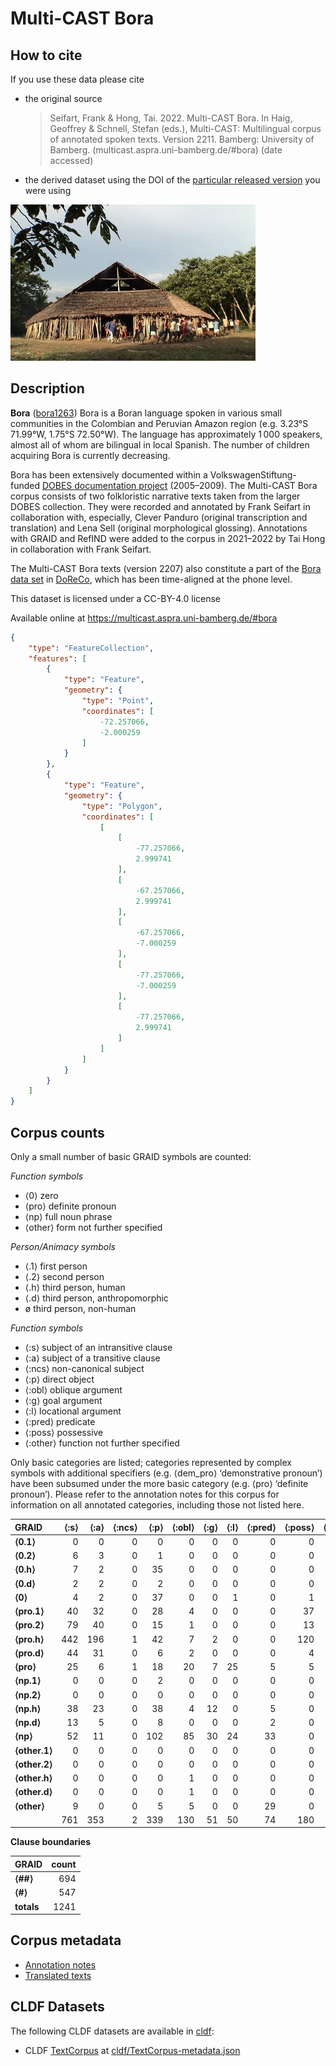 # Multi-CAST Bora

## How to cite

If you use these data please cite
- the original source
  > Seifart, Frank & Hong, Tai. 2022. Multi-CAST Bora. In Haig, Geoffrey & Schnell, Stefan (eds.), Multi-CAST: Multilingual corpus of annotated spoken texts. Version 2211. Bamberg: University of Bamberg. (multicast.aspra.uni-bamberg.de/#bora) (date accessed)
- the derived dataset using the DOI of the [particular released version](../../releases/) you were using

![](cldf/media/image.jpg)

## Description


**Bora** ([bora1263](https://glottolog.org/resource/languoid/id/bora1263)) Bora is a Boran language spoken in various small communities in the Colombian and Peruvian Amazon region (e.g. 3.23°S 71.99°W, 1.75°S 72.50°W). The language has approximately 1 000 speakers, almost all of whom are bilingual in local Spanish. The number of children acquiring Bora is currently decreasing.

Bora has been extensively documented within a VolkswagenStiftung-funded [DOBES documentation project](https://hdl.handle.net/1839/42550453-b3db-4d83-b30f-3bce5304588e) (2005–2009). The Multi-CAST Bora corpus consists of two folkloristic narrative texts taken from the larger DOBES collection. They were recorded and annotated by Frank Seifart in collaboration with, especially, Clever Panduro (original transcription and translation) and Lena Sell (original morphological glossing). Annotations with GRAID and RefIND were added to the corpus in 2021–2022 by Tai Hong in collaboration with Frank Seifart.

The Multi-CAST Bora texts (version 2207) also constitute a part of the [Bora data set](https://doreco.huma-num.fr/languages/bora1263) in [DoReCo](https://doreco.huma-num.fr/), which has been time-aligned at the phone level.

This dataset is licensed under a CC-BY-4.0 license

Available online at https://multicast.aspra.uni-bamberg.de/#bora


```geojson
{
    "type": "FeatureCollection",
    "features": [
        {
            "type": "Feature",
            "geometry": {
                "type": "Point",
                "coordinates": [
                    -72.257066,
                    -2.000259
                ]
            }
        },
        {
            "type": "Feature",
            "geometry": {
                "type": "Polygon",
                "coordinates": [
                    [
                        [
                            -77.257066,
                            2.999741
                        ],
                        [
                            -67.257066,
                            2.999741
                        ],
                        [
                            -67.257066,
                            -7.000259
                        ],
                        [
                            -77.257066,
                            -7.000259
                        ],
                        [
                            -77.257066,
                            2.999741
                        ]
                    ]
                ]
            }
        }
    ]
}
```



## Corpus counts

Only a small number of basic GRAID symbols are counted:

*Function symbols*
- ⟨0⟩ zero
- ⟨pro⟩ definite pronoun
- ⟨np⟩ full noun phrase
- ⟨other⟩ form not further specified

*Person/Animacy symbols*
- ⟨.1⟩ first person
- ⟨.2⟩ second person
- ⟨.h⟩ third person, human
- ⟨.d⟩ third person, anthropomorphic
- ø third person, non-human

*Function symbols*
- ⟨:s⟩ subject of an intransitive clause
- ⟨:a⟩ subject of a transitive clause
- ⟨:ncs⟩ non-canonical subject
- ⟨:p⟩ direct object
- ⟨:obl⟩ oblique argument
- ⟨:g⟩ goal argument
- ⟨:l⟩ locational argument
- ⟨:pred⟩ predicate
- ⟨:poss⟩ possessive
- ⟨:other⟩ function not further specified

Only basic categories are listed; categories represented by complex symbols with additional
specifiers (e.g. ⟨dem_pro⟩ ‘demonstrative pronoun’) have been subsumed under the more basic
category (e.g. ⟨pro⟩ ‘definite pronoun’). Please refer to the annotation notes for this corpus for
information on all annotated categories, including those not listed here.

| GRAID | ⟨:s⟩ | ⟨:a⟩ | ⟨:ncs⟩ | ⟨:p⟩ | ⟨:obl⟩ | ⟨:g⟩ | ⟨:l⟩ | ⟨:pred⟩ | ⟨:poss⟩ | ⟨:other⟩ | totals |
|:--------------|-------:|-------:|---------:|-------:|---------:|-------:|-------:|----------:|----------:|-----------:|---------:|
| **⟨0.1⟩** | 0 | 0 | 0 | 0 | 0 | 0 | 0 | 0 | 0 | 0 | 0 |
| **⟨0.2⟩** | 6 | 3 | 0 | 1 | 0 | 0 | 0 | 0 | 0 | 0 | 10 |
| **⟨0.h⟩** | 7 | 2 | 0 | 35 | 0 | 0 | 0 | 0 | 0 | 0 | 44 |
| **⟨0.d⟩** | 2 | 2 | 0 | 2 | 0 | 0 | 0 | 0 | 0 | 0 | 6 |
| **⟨0⟩** | 4 | 2 | 0 | 37 | 0 | 0 | 1 | 0 | 1 | 0 | 45 |
| **⟨pro.1⟩** | 40 | 32 | 0 | 28 | 4 | 0 | 0 | 0 | 37 | 3 | 144 |
| **⟨pro.2⟩** | 79 | 40 | 0 | 15 | 1 | 0 | 0 | 0 | 13 | 1 | 149 |
| **⟨pro.h⟩** | 442 | 196 | 1 | 42 | 7 | 2 | 0 | 0 | 120 | 6 | 816 |
| **⟨pro.d⟩** | 44 | 31 | 0 | 6 | 2 | 0 | 0 | 0 | 4 | 1 | 88 |
| **⟨pro⟩** | 25 | 6 | 1 | 18 | 20 | 7 | 25 | 5 | 5 | 9 | 121 |
| **⟨np.1⟩** | 0 | 0 | 0 | 2 | 0 | 0 | 0 | 0 | 0 | 0 | 2 |
| **⟨np.2⟩** | 0 | 0 | 0 | 0 | 0 | 0 | 0 | 0 | 0 | 0 | 0 |
| **⟨np.h⟩** | 38 | 23 | 0 | 38 | 4 | 12 | 0 | 5 | 0 | 18 | 138 |
| **⟨np.d⟩** | 13 | 5 | 0 | 8 | 0 | 0 | 0 | 2 | 0 | 3 | 31 |
| **⟨np⟩** | 52 | 11 | 0 | 102 | 85 | 30 | 24 | 33 | 0 | 123 | 460 |
| **⟨other.1⟩** | 0 | 0 | 0 | 0 | 0 | 0 | 0 | 0 | 0 | 0 | 0 |
| **⟨other.2⟩** | 0 | 0 | 0 | 0 | 0 | 0 | 0 | 0 | 0 | 0 | 0 |
| **⟨other.h⟩** | 0 | 0 | 0 | 0 | 1 | 0 | 0 | 0 | 0 | 0 | 1 |
| **⟨other.d⟩** | 0 | 0 | 0 | 0 | 1 | 0 | 0 | 0 | 0 | 0 | 1 |
| **⟨other⟩** | 9 | 0 | 0 | 5 | 5 | 0 | 0 | 29 | 0 | 0 | 48 |
| | 761 | 353 | 2 | 339 | 130 | 51 | 50 | 74 | 180 | 164 | 2104 |


**Clause boundaries**

| GRAID | count |
|:-----------|--------:|
| **⟨##⟩** | 694 |
| **⟨#⟩** | 547 |
| **totals** | 1241 |



## Corpus metadata

- [Annotation notes](cldf/media/annotation-notes.pdf)
- [Translated texts](cldf/media/translated-texts.pdf)


## CLDF Datasets

The following CLDF datasets are available in [cldf](cldf):

- CLDF [TextCorpus](https://github.com/cldf/cldf/tree/master/modules/TextCorpus) at [cldf/TextCorpus-metadata.json](cldf/TextCorpus-metadata.json)